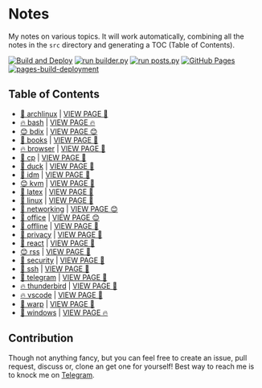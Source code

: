 # Notes

My notes on various topics. It will work automatically, combining all the notes in the `src` directory and generating a TOC (Table of Contents).

[![Build and Deploy](https://github.com/SharafatKarim/notes/actions/workflows/action.yml/badge.svg)](https://github.com/SharafatKarim/notes/actions/workflows/action.yml)
[![run builder.py](https://github.com/SharafatKarim/notes/actions/workflows/action.yml/badge.svg)](https://github.com/SharafatKarim/notes/actions/workflows/action.yml)
[![run posts.py](https://github.com/SharafatKarim/notes/actions/workflows/posts.yml/badge.svg)](https://github.com/SharafatKarim/notes/actions/workflows/posts.yml)
[![GitHub Pages](https://github.com/SharafatKarim/notes/actions/workflows/gh-pages.yml/badge.svg)](https://github.com/SharafatKarim/notes/actions/workflows/gh-pages.yml)
[![pages-build-deployment](https://github.com/SharafatKarim/notes/actions/workflows/pages/pages-build-deployment/badge.svg)](https://github.com/SharafatKarim/notes/actions/workflows/pages/pages-build-deployment)


## Table of Contents

- [🤖 archlinux](src/archlinux.md) | <a href='https://sharafat.is-a.dev/notes/archlinux' target='_blank'>VIEW PAGE 🎉</a>
- [🔥 bash](src/bash.md) | <a href='https://sharafat.is-a.dev/notes/bash' target='_blank'>VIEW PAGE 🔥</a>
- [😊 bdix](src/bdix.md) | <a href='https://sharafat.is-a.dev/notes/bdix' target='_blank'>VIEW PAGE 😊</a>
- [🚀 books](src/books.md) | <a href='https://sharafat.is-a.dev/notes/books' target='_blank'>VIEW PAGE 🎸</a>
- [🔥 browser](src/browser.md) | <a href='https://sharafat.is-a.dev/notes/browser' target='_blank'>VIEW PAGE 🍕</a>
- [🚀 cp](src/cp.md) | <a href='https://sharafat.is-a.dev/notes/cp' target='_blank'>VIEW PAGE 🤖</a>
- [🤖 duck](src/duck.md) | <a href='https://sharafat.is-a.dev/notes/duck' target='_blank'>VIEW PAGE 🎉</a>
- [🚀 idm](src/idm.md) | <a href='https://sharafat.is-a.dev/notes/idm' target='_blank'>VIEW PAGE 🌈</a>
- [😊 kvm](src/kvm.md) | <a href='https://sharafat.is-a.dev/notes/kvm' target='_blank'>VIEW PAGE 🌈</a>
- [👾 latex](src/latex.md) | <a href='https://sharafat.is-a.dev/notes/latex' target='_blank'>VIEW PAGE 🌈</a>
- [🚀 linux](src/linux.md) | <a href='https://sharafat.is-a.dev/notes/linux' target='_blank'>VIEW PAGE 🤖</a>
- [🌟 networking](src/networking.md) | <a href='https://sharafat.is-a.dev/notes/networking' target='_blank'>VIEW PAGE 😊</a>
- [🤖 office](src/office.md) | <a href='https://sharafat.is-a.dev/notes/office' target='_blank'>VIEW PAGE 😊</a>
- [🌈 offline](src/offline.md) | <a href='https://sharafat.is-a.dev/notes/offline' target='_blank'>VIEW PAGE 🤖</a>
- [🌈 privacy](src/privacy.md) | <a href='https://sharafat.is-a.dev/notes/privacy' target='_blank'>VIEW PAGE 🍕</a>
- [🎉 react](src/react.md) | <a href='https://sharafat.is-a.dev/notes/react' target='_blank'>VIEW PAGE 🎉</a>
- [😊 rss](src/rss.md) | <a href='https://sharafat.is-a.dev/notes/rss' target='_blank'>VIEW PAGE 🌈</a>
- [🌈 security](src/security.md) | <a href='https://sharafat.is-a.dev/notes/security' target='_blank'>VIEW PAGE 🍕</a>
- [👾 ssh](src/ssh.md) | <a href='https://sharafat.is-a.dev/notes/ssh' target='_blank'>VIEW PAGE 🎸</a>
- [🌟 telegram](src/telegram.md) | <a href='https://sharafat.is-a.dev/notes/telegram' target='_blank'>VIEW PAGE 🌈</a>
- [🔥 thunderbird](src/thunderbird.md) | <a href='https://sharafat.is-a.dev/notes/thunderbird' target='_blank'>VIEW PAGE 🎉</a>
- [🔥 vscode](src/vscode.md) | <a href='https://sharafat.is-a.dev/notes/vscode' target='_blank'>VIEW PAGE 🤖</a>
- [🎉 warp](src/warp.md) | <a href='https://sharafat.is-a.dev/notes/warp' target='_blank'>VIEW PAGE 🚀</a>
- [🎸 windows](src/windows.md) | <a href='https://sharafat.is-a.dev/notes/windows' target='_blank'>VIEW PAGE 🔥</a>

## Contribution

Though not anything fancy, but you can feel free to create an issue, pull request, discuss or, clone an get one for yourself!
Best way to reach me is to knock me on [Telegram](https://t.me/SharafatKarim).

